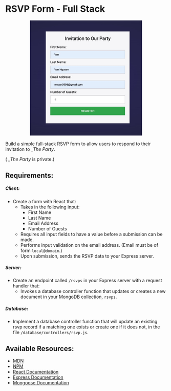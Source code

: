 # RSVP Form - Full Stack
<p align="center">
<img src="https://github.com/vannguyen-vn/rsvp-form/blob/master/rsvp-form/client/dist/images/register.jpg" width="350">
</p>

Build a simple full-stack RSVP form to allow users to respond to their invitation to *_The Party*.

( *_The Party* is private.)

## Requirements:

##### Client:

- Create a form with React that:
  - Takes in the following input:
    - First Name
    - Last Name
    - Email Address 
    - Number of Guests
  - Requires all input fields to have a value before a submission can be made.
  - Performs input validation on the email address.
    (Email must be of form `local@domain`.)
  - Upon submission, sends the RSVP data to your Express server.

##### Server:
- Create an endpoint called `/rsvps` in your Express server with a request handler that:
  - Invokes a database controller function that updates or creates a new document in your MongoDB collection, `rsvps`.

##### Database:
- Implement a database controller function that will update an existing rsvp record if a matching one exists or create one if it does not, in the file `/database/controllers/rsvp.js`.

## Available Resources:

- [MDN](https://developer.mozilla.org/bm/docs/Web/JavaScript)
- [NPM](https://www.npmjs.com/)
- [React Documentation](https://reactjs.org/docs/hello-world.html)
- [Express Documentation](https://expressjs.com/en/api.html)
- [Mongoose Documentation](http://mongoosejs.com/docs/api.html)
